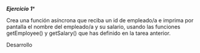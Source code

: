 ***Ejercicio 1****

 Crea una función asíncrona que reciba un id de empleado/a e imprima por pantalla el nombre del empleado/a y su salario, usando las funciones getEmployee() y getSalary() que has definido en la tarea anterior.

 Desarrollo